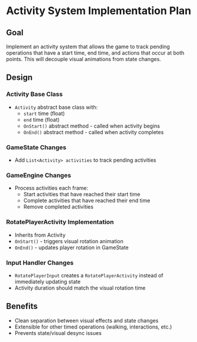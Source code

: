 # Activity System Implementation Plan

## Goal
Implement an activity system that allows the game to track pending operations that have a start time, end time, and actions that occur at both points. This will decouple visual animations from state changes.

## Design

### Activity Base Class
- `Activity` abstract base class with:
  - `start` time (float)
  - `end` time (float) 
  - `OnStart()` abstract method - called when activity begins
  - `OnEnd()` abstract method - called when activity completes

### GameState Changes
- Add `List<Activity> activities` to track pending activities

### GameEngine Changes
- Process activities each frame:
  - Start activities that have reached their start time
  - Complete activities that have reached their end time
  - Remove completed activities

### RotatePlayerActivity Implementation
- Inherits from Activity
- `OnStart()` - triggers visual rotation animation
- `OnEnd()` - updates player rotation in GameState

### Input Handler Changes
- `RotatePlayerInput` creates a `RotatePlayerActivity` instead of immediately updating state
- Activity duration should match the visual rotation time

## Benefits
- Clean separation between visual effects and state changes
- Extensible for other timed operations (walking, interactions, etc.)
- Prevents state/visual desync issues